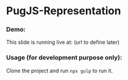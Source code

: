# PugJS-Representation

### Demo:
This slide is running live at: (url to define later)

### Usage (for development purpose only):

Clone the project and run `npx gulp` to run it.
